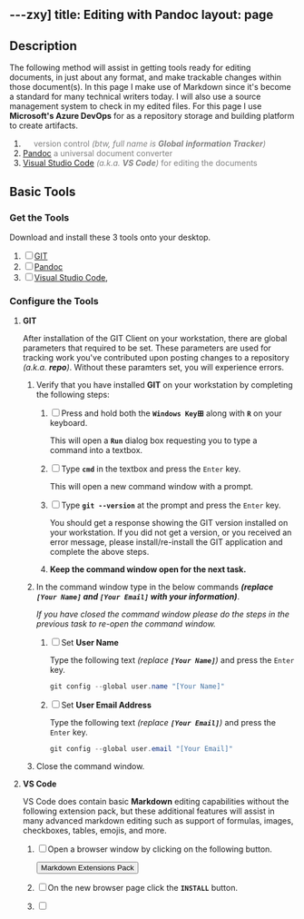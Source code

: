 ---zxy]
title: Editing with Pandoc
layout: page
---
## Description

The following method will assist in getting tools ready for editing documents,
in just about any format, and make trackable changes within those document(s).
In this page I make use of Markdown since it's become a standard for many
technical writers today. I will also use a source management system to check
in my edited files. For this page I use **Microsoft's Azure DevOps** for
as a repository storage and building platform to create artifacts.

1. [<img src="https://git-scm.com/images/logo@2x.png" height="15"/>][GIT]
   <span style="color: grey;">version control _(btw, full name is **Global**_
   _**information Tracker**)_</span>
1. [Pandoc] <span style="color: grey;">a universal document converter</span>
1. [Visual Studio Code] <span style="color: grey;">_(a.k.a. **VS Code**)_ for
   editing the documents</span>

## Basic Tools

### Get the Tools

   Download and install these 3 tools onto your desktop.

1. <input type="checkbox" />[GIT][GIT Downloads]
2. <input type="checkbox" />[Pandoc][Install Pandoc]
3. <input type="checkbox" />[Visual Studio Code],

### Configure the Tools

1. **GIT**

   After installation of the GIT Client on your workstation, there are global
   parameters that required to be set. These parameters are used for tracking 
   work you've contributed upon posting changes to a repository
   _(a.k.a. **repo**)_. Without these paramters set, you will experience errors.

   1. Verify that you have installed **GIT** on your workstation by completing
      the following steps:  
      1. <input type="checkbox" />Press and hold both the **`Windows Key`⊞**
         along with **`R`** on your keyboard.
         
         This will open a **`Run`** dialog box requesting you to type a command
         into a textbox.
      1. <input type="checkbox" />Type **`cmd`**<i title="Copy Text"
         class="fas fa-clipboard" clip-text='cmd'></i> in the textbox and press
         the `Enter` key.
         
         This will open a new command window with a prompt.
      1. <input type="checkbox" />Type **`git --version`**<i title="Copy Text"
         class="fas fa-clipboard" clip-text='git --version'></i> at the prompt
         and press the `Enter` key.

         You should get a response showing the GIT version installed on your
         workstation. If you did not get a version, or you received an
         error message, please install/re-install the GIT application and
         complete the above steps.
      1. **Keep the command window open for the next task.**
   1. In the command window type in the below commands **_(replace
      `[Your Name]` and `[Your Email]` with your information)_**.

      _If you have closed the command window please do the steps in the_
      _previous task to re-open the command window._

      1. <input type="checkbox" />Set **User Name**
      
         Type the following text  _(replace **`[Your Name]`**)_ and press the
         `Enter` key.
         
         <i title="Copy Text" style="float:right;" class="fas fa-clipboard"
         clip-text='git config --global user.name "[Your Name]"'></i>

         ```powershell
         git config --global user.name "[Your Name]"
         ```

      1. <input type="checkbox" />Set **User Email Address**
      
         Type the following text _(replace **`[Your Email]`**)_ and press the
         `Enter` key.
      
         <i title="Copy Text" style="float:right;" class="fas fa-clipboard"
         clip-text='git config --global user.email "[Your Email]"'></i>
      
         ```powershell
         git config --global user.email "[Your Email]"
         ```

   1. Close the command window.

1. **VS Code**

   VS Code does contain basic **Markdown** editing capabilities without the
   following extension pack, but these additional features will assist in many
   advanced markdown editing such as support of formulas, images, checkboxes,
   tables, emojis, and more.

   1. <input type="checkbox" />Open a browser window by clicking on the
      following button.

        <button onclick=
          "window.open('https://marketplace.visualstudio.com/items?itemName=bat67.markdown-extension-pack', '_blank');">
          Markdown Extensions Pack
        </button>

   1. <input type="checkbox" />On the new browser page click the **`INSTALL`**
      button.
   1. <input type="checkbox" />

[GIT]: https://git-scm.com/about "git --local-branching-on-the-cheap"
[GIT Downloads]: https://git-scm.com/downloads "git --fast-version-control"
[Visual Studio Code]: https://code.visualstudio.com "Microsoft's Visual Studio Code"
[Pandoc]: https://pandoc.org "Pandoc, a universal document converter"
[Notepad++]: https://notepad-plus-plus.org "Notepad++, a free source code editor and Notepad replacement"
[Install Pandoc]: https://pandoc.org/installing.html "Download and install Pandoc"
[Install Notepad++]: https://notepad-plus-plus.org/downloads "Notepad++ Downloads"
[PowerShell]: https://learn.microsoft.com/en-us/powershell/scripting/overview
[Install Powershell]: https://learn.microsoft.com/en-us/powershell/scripting/install/installing-powershell-on-windows "Installing PowerShell on Windows"
[<span style="color:red">z</span>otero]: https://www.zotero.org "zotero, Your personal research assistant"


